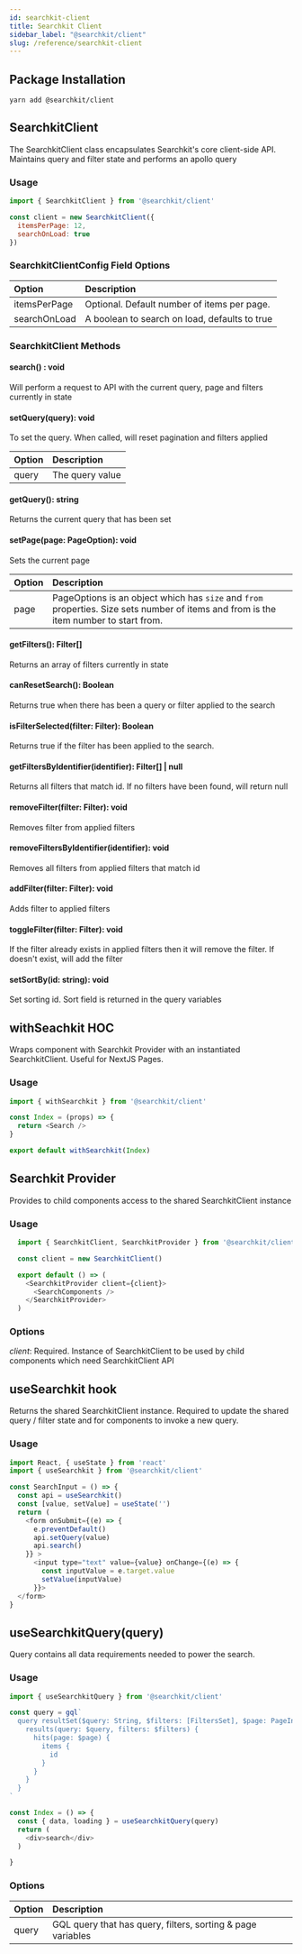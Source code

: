```yaml
---
id: searchkit-client
title: Searchkit Client
sidebar_label: "@searchkit/client"
slug: /reference/searchkit-client
---
```


## Package Installation

```yarn add @searchkit/client```

## SearchkitClient

The SearchkitClient class encapsulates Searchkit's core client-side API. Maintains query and filter state and performs an apollo query  

### Usage

```javascript
import { SearchkitClient } from '@searchkit/client'

const client = new SearchkitClient({
  itemsPerPage: 12,
  searchOnLoad: true
})

```

### SearchkitClientConfig Field Options

| Option        |      Description      |
| :------------- | :----------- |
| itemsPerPage         | Optional. Default number of items per page. |
| searchOnLoad | A boolean to search on load, defaults to true |

### SearchkitClient Methods

#### search() : void
Will perform a request to API with the current query, page and filters currently in state

#### setQuery(query): void
To set the query. When called, will reset pagination and filters applied

| Option        |      Description      |
| :------------- | :----------- |
| query         | The query value |

#### getQuery(): string
Returns the current query that has been set

#### setPage(page: PageOption): void
Sets the current page

| Option        | Description      |
| :------------- | :----------- |
| page          | PageOptions is an object which has `size` and `from` properties. Size sets number of items and from is the item number to start from. |

#### getFilters(): Filter[]
Returns an array of filters currently in state

#### canResetSearch(): Boolean
Returns true when there has been a query or filter applied to the search

#### isFilterSelected(filter: Filter): Boolean
Returns true if the filter has been applied to the search.

#### getFiltersByIdentifier(identifier): Filter[] | null
Returns all filters that match id. If no filters have been found, will return null

#### removeFilter(filter: Filter): void
Removes filter from applied filters

#### removeFiltersByIdentifier(identifier): void
Removes all filters from applied filters that match id

#### addFilter(filter: Filter): void
Adds filter to applied filters

#### toggleFilter(filter: Filter): void
If the filter already exists in applied filters then it will remove the filter. If doesn't exist, will add the filter

#### setSortBy(id: string): void
Set sorting id. Sort field is returned in the query variables

## withSeachkit HOC
Wraps component with Searchkit Provider with an instantiated SearchkitClient. Useful for NextJS Pages. 

### Usage

```javascript
import { withSearchkit } from '@searchkit/client'

const Index = (props) => {
  return <Search />
}

export default withSearchkit(Index)

```

## Searchkit Provider
Provides to child components access to the shared SearchkitClient instance

### Usage

```javascript
  import { SearchkitClient, SearchkitProvider } from '@searchkit/client'

  const client = new SearchkitClient()

  export default () => (
    <SearchkitProvider client={client}>
      <SearchComponents />
    </SearchkitProvider>
  )

```

### Options
*client*: Required. Instance of SearchkitClient to be used by child components which need SearchkitClient API

## useSearchkit hook
Returns the shared SearchkitClient instance. Required to update the shared query / filter state and for components to invoke a new query.

### Usage

```javascript
import React, { useState } from 'react'
import { useSearchkit } from '@searchkit/client'

const SearchInput = () => {
  const api = useSearchkit()
  const [value, setValue] = useState('')
  return (
    <form onSubmit={(e) => {
      e.preventDefault()
      api.setQuery(value)
      api.search()
    }} >
      <input type="text" value={value} onChange={(e) => {
        const inputValue = e.target.value
        setValue(inputValue)
      }}>
  </form>
}
```

## useSearchkitQuery(query)
Query contains all data requirements needed to power the search.

### Usage

```javascript
import { useSearchkitQuery } from '@searchkit/client'

const query = gql`
  query resultSet($query: String, $filters: [FiltersSet], $page: PageInput, $sortBy: String) {
    results(query: $query, filters: $filters) {
      hits(page: $page) {
        items {
          id
        }
      }
    }
  }
`

const Index = () => {
  const { data, loading } = useSearchkitQuery(query)
  return (
    <div>search</div>
  )

}
```

### Options
| Option        | Description      |
| :------------- | :----------- |
| query          | GQL query that has query, filters, sorting & page variables |
